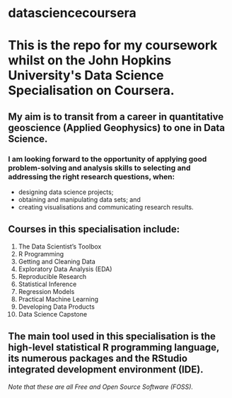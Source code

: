 # **datasciencecoursera**

# This is the repo for my coursework whilst on the John Hopkins University's Data Science Specialisation on Coursera.
## My aim is to transit from a career in quantitative geoscience (Applied Geophysics) to one in Data Science.
### I am looking forward to the opportunity of applying good problem-solving and analysis skills to selecting and addressing the right research questions, when:
* designing data science projects;
* obtaining and manipulating data sets; and
* creating visualisations and communicating research results.

## Courses in this specialisation include:
1. The Data Scientist’s Toolbox
2. R Programming
3. Getting and Cleaning Data
4. Exploratory Data Analysis (EDA)
5. Reproducible Research
6. Statistical Inference
7. Regression Models
8. Practical Machine Learning
9. Developing Data Products
10. Data Science Capstone

## The main tool used in this specialisation is the high-level statistical R programming language, its numerous packages and the RStudio integrated development environment (IDE).
*Note that these are all Free and Open Source Software (FOSS).*
